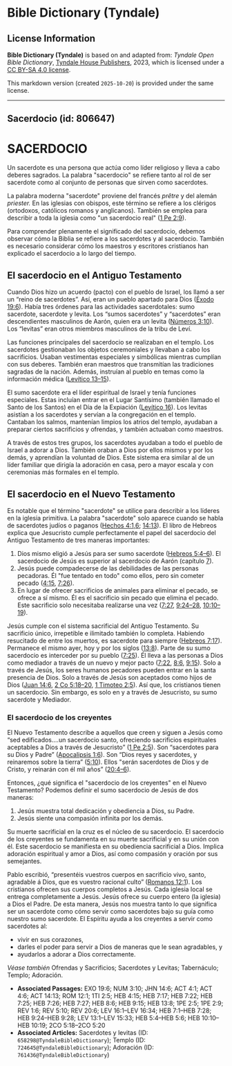 # Bible Dictionary (Tyndale)

## License Information

**Bible Dictionary (Tyndale)** is based on and adapted from: _Tyndale Open Bible Dictionary_, [Tyndale House Publishers](https://tyndaleopenresources.com/), 2023, which is licensed under a [CC BY-SA 4.0 license](https://creativecommons.org/licenses/by-sa/4.0/legalcode.en).

This markdown version (created `2025-10-20`) is provided under the same license.



--------------------------------

## Sacerdocio (id: 806647)

SACERDOCIO
==========

Un sacerdote es una persona que actúa como líder religioso y lleva a cabo deberes sagrados. La palabra "sacerdocio" se refiere tanto al rol de ser sacerdote como al conjunto de personas que sirven como sacerdotes.

La palabra moderna "sacerdote" proviene del francés *prêtre* y del alemán *priester.* En las iglesias con obispos, este término se refiere a los clérigos (ortodoxos, católicos romanos y anglicanos). También se emplea para describir a toda la iglesia como "un sacerdocio real" ([1 Pe 2:9](https://ref.ly/1Pet2:9)).

Para comprender plenamente el significado del sacerdocio, debemos observar cómo la Biblia se refiere a los sacerdotes y al sacerdocio. También es necesario considerar cómo los maestros y escritores cristianos han explicado el sacerdocio a lo largo del tiempo.

El sacerdocio en el Antiguo Testamento
--------------------------------------

Cuando Dios hizo un acuerdo (pacto) con el pueblo de Israel, los llamó a ser un “reino de sacerdotes”. Así, eran un pueblo apartado para Dios ([Éxodo 19:6](https://ref.ly/Exod19:6)). Había tres órdenes para las actividades sacerdotales: sumo sacerdote, sacerdote y levita. Los “sumos sacerdotes” y “sacerdotes” eran descendientes masculinos de Aarón, quien era un levita ([Números 3:10](https://ref.ly/Num3:10)). Los “levitas” eran otros miembros masculinos de la tribu de Leví.

Las funciones principales del sacerdocio se realizaban en el templo. Los sacerdotes gestionaban los objetos ceremoniales y llevaban a cabo los sacrificios. Usaban vestimentas especiales y simbólicas mientras cumplían con sus deberes. También eran maestros que transmitían las tradiciones sagradas de la nación. Además, instruían al pueblo en temas como la información médica ([Levítico 13–15](https://ref.ly/Lev13:1-Lev15:33)).

El sumo sacerdote era el líder espiritual de Israel y tenía funciones especiales. Estas incluían entrar en el Lugar Santísimo (también llamado el Santo de los Santos) en el Día de la Expiación ([Levítico 16](https://ref.ly/Lev16:1-Lev16:34)). Los levitas asistían a los sacerdotes y servían a la congregación en el templo. Cantaban los salmos, mantenían limpios los atrios del templo, ayudaban a preparar ciertos sacrificios y ofrendas, y también actuaban como maestros.

A través de estos tres grupos, los sacerdotes ayudaban a todo el pueblo de Israel a adorar a Dios. También oraban a Dios por ellos mismos y por los demás, y aprendían la voluntad de Dios. Este sistema era similar al de un líder familiar que dirigía la adoración en casa, pero a mayor escala y con ceremonias más formales en el templo.

El sacerdocio en el Nuevo Testamento
------------------------------------

Es notable que el término "sacerdote" se utilice para describir a los líderes en la iglesia primitiva. La palabra "sacerdote" solo aparece cuando se habla de sacerdotes judíos o paganos ([Hechos 4:1,6](https://ref.ly/Acts4:1,Acts4:6); [14:13](https://ref.ly/Acts14:13)). El libro de Hebreos explica que Jesucristo cumple perfectamente el papel del sacerdocio del Antiguo Testamento de tres maneras importantes:

1. Dios mismo eligió a Jesús para ser sumo sacerdote ([Hebreos 5:4–6](https://ref.ly/Heb5:4-Heb5:6)). El sacerdocio de Jesús es superior al sacerdocio de Aarón (capítulo [7](https://ref.ly/Heb7:1-Heb7:28)).
2. Jesús puede compadecerse de las debilidades de las personas pecadoras. Él "fue tentado en todo" como ellos, pero sin cometer pecado ([4:15](https://ref.ly/Heb4:15), [7:26](https://ref.ly/Heb7:26)).
3. En lugar de ofrecer sacrificios de animales para eliminar el pecado, se ofrece a sí mismo. Él es el sacrificio sin pecado que elimina el pecado. Este sacrificio solo necesitaba realizarse una vez ([7:27](https://ref.ly/Heb7:27), [9:24–28](https://ref.ly/Heb9:24-Heb9:28), [10:10–19](https://ref.ly/Heb10:10-Heb10:19)).

Jesús cumple con el sistema sacrificial del Antiguo Testamento. Su sacrificio único, irrepetible e ilimitado también lo completa. Habiendo resucitado de entre los muertos, es sacerdote para siempre ([Hebreos 7:17](https://ref.ly/Heb7:17)). Permanece el mismo ayer, hoy y por los siglos ([13:8](https://ref.ly/Heb13:8)). Parte de su sumo sacerdocio es interceder por su pueblo ([7:25](https://ref.ly/Heb7:25)). Él lleva a las personas a Dios como mediador a través de un nuevo y mejor pacto ([7:22](https://ref.ly/Heb7:22), [8:6](https://ref.ly/Heb8:6), [9:15](https://ref.ly/Heb9:15)). Solo a través de Jesús, los seres humanos pecadores pueden entrar en la santa presencia de Dios. Solo a través de Jesús son aceptados como hijos de Dios ([Juan 14:6](https://ref.ly/John14:6), [2 Co 5:18–20](https://ref.ly/2Cor5:18-2Cor5:20), [1 Timoteo 2:5](https://ref.ly/1Tim2:5)). Así que, los cristianos tienen un sacerdocio. Sin embargo, es solo en y a través de Jesucristo, su sumo sacerdote y Mediador.

### El sacerdocio de los creyentes

El Nuevo Testamento describe a aquellos que creen y siguen a Jesús como “sed edificados....un sacerdocio santo, ofreciendo sacrificios espirituales aceptables a Dios a través de Jesucristo” ([1 Pe 2:5](https://ref.ly/1Pet2:5)). Son “sacerdotes para su Dios y Padre” ([Apocalipsis 1:6](https://ref.ly/Rev1:6)). Son “Dios reyes y sacerdotes, y reinaremos sobre la tierra” ([5:10](https://ref.ly/Rev5:10)). Ellos "serán sacerdotes de Dios y de Cristo, y reinarán con él mil años” ([20:4–6](https://ref.ly/Rev20:6)).

Entonces, ¿qué significa el "sacerdocio de los creyentes" en el Nuevo Testamento? Podemos definir el sumo sacerdocio de Jesús de dos maneras:

1. Jesús muestra total dedicación y obediencia a Dios, su Padre.
2. Jesús siente una compasión infinita por los demás.

Su muerte sacrificial en la cruz es el núcleo de su sacerdocio. El sacerdocio de los creyentes se fundamenta en su muerte sacrificial y en su unión con él. Este sacerdocio se manifiesta en su obediencia sacrificial a Dios. Implica adoración espiritual y amor a Dios, así como compasión y oración por sus semejantes.

Pablo escribió, “presentéis vuestros cuerpos en sacrificio vivo, santo, agradable á Dios, que es vuestro racional culto” ([Romanos 12:1](https://ref.ly/Rom12:1)). Los cristianos ofrecen sus cuerpos completos a Jesús. Cada iglesia local se entrega completamente a Jesús. Jesús ofrece su cuerpo entero (la iglesia) a Dios el Padre. De esta manera, Jesús nos muestra tanto lo que significa ser un sacerdote como cómo servir como sacerdotes bajo su guía como nuestro sumo sacerdote. El Espíritu ayuda a los creyentes a servir como sacerdotes al:

* vivir en sus corazones,
* darles el poder para servir a Dios de maneras que le sean agradables, y
* ayudarlos a adorar a Dios correctamente.

*Véase también* Ofrendas y Sacrificios; Sacerdotes y Levitas; Tabernáculo; Templo; Adoración.

* **Associated Passages:** EXO 19:6; NUM 3:10; JHN 14:6; ACT 4:1; ACT 4:6; ACT 14:13; ROM 12:1; 1TI 2:5; HEB 4:15; HEB 7:17; HEB 7:22; HEB 7:25; HEB 7:26; HEB 7:27; HEB 8:6; HEB 9:15; HEB 13:8; 1PE 2:5; 1PE 2:9; REV 1:6; REV 5:10; REV 20:6; LEV 16:1–LEV 16:34; HEB 7:1–HEB 7:28; HEB 9:24–HEB 9:28; LEV 13:1–LEV 15:33; HEB 5:4–HEB 5:6; HEB 10:10–HEB 10:19; 2CO 5:18–2CO 5:20
* **Associated Articles:** Sacerdotes y levitas (ID: `658298@TyndaleBibleDictionary`); Templo (ID: `724645@TyndaleBibleDictionary`); Adoración (ID: `761436@TyndaleBibleDictionary`)

